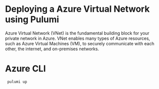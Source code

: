 # Deploying a Azure Virtual Network using Pulumi
Azure Virtual Network (VNet) is the fundamental building block for your private network in Azure. VNet enables many types of Azure resources, such as Azure Virtual Machines (VM), to securely communicate with each other, the internet, and on-premises networks. <br/>

# Azure CLI


```bash
 pulumi up
```
